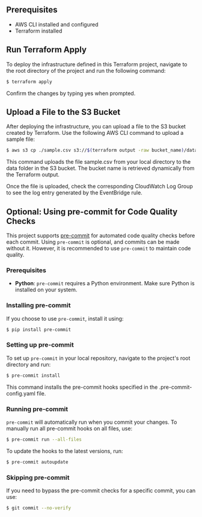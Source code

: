 ## Prerequisites

- AWS CLI installed and configured
- Terraform installed

## Run Terraform Apply

To deploy the infrastructure defined in this Terraform project, navigate to the root directory of the project and run the following command:

```bash
$ terraform apply
```

Confirm the changes by typing yes when prompted.

## Upload a File to the S3 Bucket

After deploying the infrastructure, you can upload a file to the S3 bucket created by Terraform. Use the following AWS CLI command to upload a sample file:

```bash
$ aws s3 cp ./sample.csv s3://$(terraform output -raw bucket_name)/data/sample.csv
```

This command uploads the file sample.csv from your local directory to the data folder in the S3 bucket. The bucket name is retrieved dynamically from the Terraform output.

Once the file is uploaded, check the corresponding CloudWatch Log Group to see the log entry generated by the EventBridge rule.

## Optional: Using pre-commit for Code Quality Checks

This project supports [pre-commit](https://pre-commit.com/) for automated code quality checks before each commit. Using `pre-commit` is optional, and commits can be made without it. However, it is recommended to use `pre-commit` to maintain code quality.

### Prerequisites

- **Python**: `pre-commit` requires a Python environment. Make sure Python is installed on your system.

### Installing pre-commit

If you choose to use `pre-commit`, install it using:

```bash
$ pip install pre-commit
```

### Setting up pre-commit

To set up `pre-commit` in your local repository, navigate to the project's root directory and run:

```bash
$ pre-commit install
```

This command installs the pre-commit hooks specified in the .pre-commit-config.yaml file.

### Running pre-commit

`pre-commit` will automatically run when you commit your changes. To manually run all pre-commit hooks on all files, use:

```bash
$ pre-commit run --all-files
```

To update the hooks to the latest versions, run:

```bash
$ pre-commit autoupdate
```

### Skipping pre-commit

If you need to bypass the pre-commit checks for a specific commit, you can use:

```bash
$ git commit --no-verify
```
